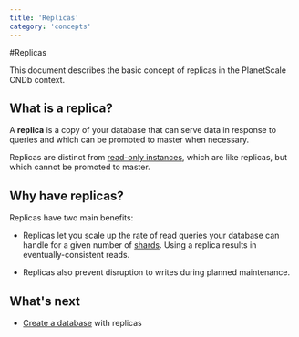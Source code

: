 ```yaml
---
title: 'Replicas'
category: 'concepts'
---
```


#Replicas

This document describes the basic concept of replicas in the PlanetScale CNDb context.

## What is a replica?

A **replica** is a copy of your database that can serve data in response to queries and which can be promoted to master when necessary.

Replicas are distinct from [read-only instances](read-only-instances), which are like replicas, but which cannot be promoted to master.

## Why have replicas?

Replicas have two main benefits:

+ Replicas let you scale up the rate of read queries your database can handle for a given number of [shards](sharding-schemes). Using a replica results in eventually-consistent reads. 
 
+ Replicas also prevent disruption to writes during planned maintenance.

## What's next

+ [Create a database](creating-database) with replicas
